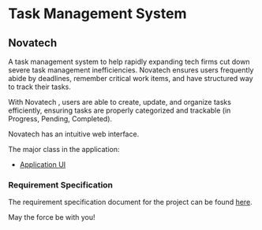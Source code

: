 # Task Management System

## Novatech
A task management system to help rapidly expanding tech firms cut down severe task management inefficiencies. Novatech ensures users frequently abide by deadlines, remember critical work items, and have structured way to track their tasks.  

With Novatech , users are able to create, update, and organize tasks efficiently, ensuring tasks are properly categorized and trackable (in Progress, Pending, Completed).

Novatech has an intuitive web interface.

The major class in the application:
- [Application UI](https://github.com/Kwameoduro/Novatech/tree/main/src/main/webapp)


### Requirement Specification
The requirement specification document for the project can be found [here]().

May the force be with you!

